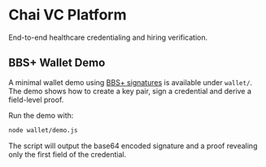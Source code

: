 # Chai VC Platform

End-to-end healthcare credentialing and hiring verification.

## BBS+ Wallet Demo

A minimal wallet demo using [BBS+ signatures](https://github.com/mattrglobal/bbs-signatures) is available under `wallet/`. The demo shows how to create a key pair, sign a credential and derive a field-level proof.

Run the demo with:

```bash
node wallet/demo.js
```

The script will output the base64 encoded signature and a proof revealing only the first field of the credential.
